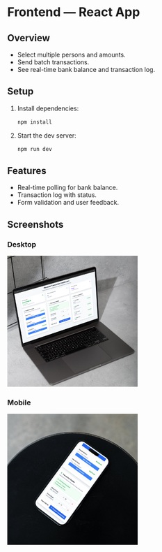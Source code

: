 # Frontend — React App

## Overview

- Select multiple persons and amounts.
- Send batch transactions.
- See real-time bank balance and transaction log.

## Setup

1. Install dependencies:
   ```bash
   npm install
   ```
2. Start the dev server:
   ```bash
   npm run dev
   ```

## Features

- Real-time polling for bank balance.
- Transaction log with status.
- Form validation and user feedback.

## Screenshots
### Desktop
<img src="./screenshots/1.png" alt="Desktop Dashboard" width="300"/>

### Mobile
<img src="./screenshots/2.png" alt="Desktop Dashboard" width="300"/>